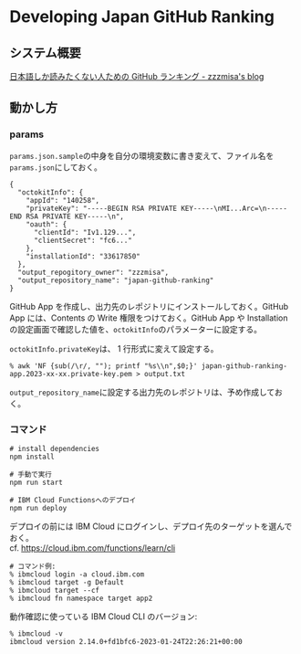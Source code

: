 # Developing Japan GitHub Ranking

## システム概要

[日本語しか読みたくない人ための GitHub ランキング - zzzmisa's blog](https://blog.zzzmisa.com/japan-github-ranking/)

## 動かし方

### params

`params.json.sample`の中身を自分の環境変数に書き変えて、ファイル名を`params.json`にしておく。

```
{
  "octokitInfo": {
    "appId": "140258",
    "privateKey": "-----BEGIN RSA PRIVATE KEY-----\nMI...Arc=\n-----END RSA PRIVATE KEY-----\n",
    "oauth": {
      "clientId": "Iv1.129...",
      "clientSecret": "fc6..."
    },
    "installationId": "33617850"
  },
  "output_repogitory_owner": "zzzmisa",
  "output_repository_name": "japan-github-ranking"
}
```

GitHub App を作成し、出力先のレポジトリにインストールしておく。GitHub App には、Contents の Write 権限をつけておく。GitHub App や Installation の設定画面で確認した値を、`octokitInfo`のパラメーターに設定する。

`octokitInfo.privateKey`は、 1 行形式に変えて設定する。

```
% awk 'NF {sub(/\r/, ""); printf "%s\\n",$0;}' japan-github-ranking-app.2023-xx-xx.private-key.pem > output.txt
```

`output_repository_name`に設定する出力先のレポジトリは、予め作成しておく。

### コマンド

```
# install dependencies
npm install

# 手動で実行
npm run start

# IBM Cloud Functionsへのデプロイ
npm run deploy
```

デプロイの前には IBM Cloud にログインし、デプロイ先のターゲットを選んでおく。  
cf. https://cloud.ibm.com/functions/learn/cli

```
# コマンド例:
% ibmcloud login -a cloud.ibm.com
% ibmcloud target -g Default
% ibmcloud target --cf
% ibmcloud fn namespace target app2
```

動作確認に使っている IBM Cloud CLI のバージョン:

```
% ibmcloud -v
ibmcloud version 2.14.0+fd1bfc6-2023-01-24T22:26:21+00:00
```
